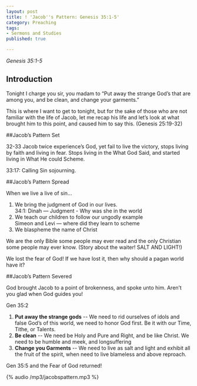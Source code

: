 ```yaml
---
layout: post
title: ! 'Jacob''s Pattern: Genesis 35:1-5'
category: Preaching
tags:
- Sermons and Studies
published: true

---
```

<em>Genesis 35:1-5</em>

## Introduction

Tonight I charge you sir, you madam to “Put away the strange God’s that are among you, and be clean, and change your garments.”

This is where I want to get to tonight, but for the sake of those who are not familiar with the life of Jacob, let me recap his life and let’s look at what brought him to this point, and caused him to say this. (Genesis 25:19-32)

##Jacob’s Pattern Set

32-33 Jacob twice experience’s God, yet fail to live the victory, stops living by faith and living in fear. Stops living in the What God Said, and started living in What He could Scheme.

33:17: Calling Sin sojourning.

##Jacob’s Pattern Spread

When we live a live of sin...

1. We bring the judgment of God in our lives.<br/>
34:1: Dinah — Judgment - Why was she in the world
2. We teach our children to follow our ungodly example<br/>
Simeon and Levi — where did they learn to scheme
3. We blaspheme the name of Christ

We are the only Bible some people may ever read and the only Christian some people may ever know. (Story about the waiter! SALT AND LIGHT!)

We lost the fear of God! If we have lost it, then why should a pagan world have it?

##Jacob’s Pattern Severed

God brought Jacob to a point of brokenness, and spoke unto him. Aren’t you glad when God guides you!

Gen 35:2

1. **Put away the strange gods** -- We need to rid ourselves of idols and false God’s of this world, we need to honor God first. Be it with our Time, Tithe, or Talents.
2. **Be clean** -- We need be Holy and Pure and Right, and be like Christ. We need to be humble and meek, and longsuffering
3. **Change you Garments** -- We need to live as salt and light and exhibit all the fruit of the spirit, when need to live blameless and above reproach.

Gen 35:5 and the Fear of God returned!

{% audio /mp3/jacobspattern.mp3 %}